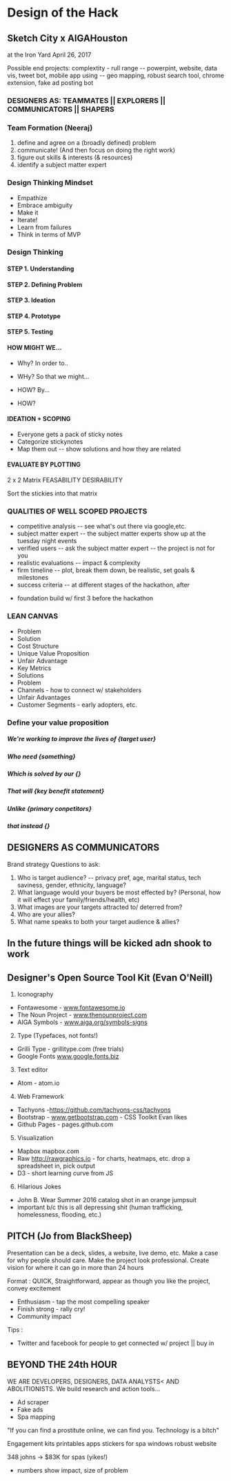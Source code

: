 # Design of the Hack
## Sketch City x AIGAHouston
at the Iron Yard
April 26, 2017

Possible end projects:
 complextity - rull range -- powerpint, website, data vis, tweet bot, mobile app
 using -- geo mapping, robust search tool, chrome extension, fake ad posting bot

### DESIGNERS AS: TEAMMATES || EXPLORERS || COMMUNICATORS || SHAPERS 
### Team Formation (Neeraj)
1) define and agree on a (broadly defined) problem
2) communicate! (And then focus on doing the right work)
3) figure out skills & interests  (& resources)
4) identify a subject matter expert

### Design Thinking Mindset
- Empathize
- Embrace ambiguity
- Make it
- Iterate! 
- Learn from failures
- Think in terms of MVP

### Design Thinking
#### STEP 1. Understanding
#### STEP 2. Defining Problem
#### STEP 3. Ideation
#### STEP 4. Prototype
#### STEP 5. Testing


#### HOW MIGHT WE... 
- Why? In order to.. 
- WHy? So that we might...

- HOW? By...
- HOW? 

#### IDEATION + SCOPING 
- Everyone gets a pack of sticky notes 
- Categorize stickynotes 
- Map them out -- show solutions and how they are related 


#### EVALUATE BY PLOTTING 

2 x 2 Matrix
FEASABILITY
DESIRABILITY 

Sort the stickies into that matrix


### QUALITIES OF WELL SCOPED PROJECTS
- competitive analysis -- see what's out there via google,etc. 
- subject matter expert -- the subject matter experts show up at the tuesday night events
- verified users -- ask the subject matter expert -- the project is not for you 
- realistic evaluations -- impact & complexity
- firm timeline -- plot, break them down, be realistic, set goals & milestones 
- success criteria -- at different stages of the hackathon, after 

* foundation build w/ first 3 before the hackathon 

### LEAN CANVAS 
- Problem 
- Solution
- Cost Structure 
- Unique Value Proposition 
- Unfair Advantage
- Key Metrics
- Solutions 
- Problem 
- Channels - how to connect w/ stakeholders
- Unfair Advantages
- Customer Segments  - early adopters, etc.

### Define your value proposition
##### We're working to improve the lives of {target user}
##### Who need {something}
##### Which is solved by our {}
##### That will {key benefit statement}
##### Unlike {primary conpetitors}
##### that instead {}



## DESIGNERS AS COMMUNICATORS 

Brand strategy 
Questions to ask: 
 1) Who is target audience?
 	-- privacy pref, age, marital status, tech saviness, gender, ethnicity, language?
 2) What language would your buyers be most effected by? (Personal, how it will effect your family/friends/health, etc)
 3) What images are your targets attracted to/ deterred from? 
 4) Who are your allies? 
 5) What name speaks to both your target audience & allies? 

## In the future things will be kicked adn shook to work 

## Designer's Open Source Tool Kit (Evan O'Neill)
 1) Iconography
 - Fontawesome - www.fontawesome.io
 - The Noun Project - www.thenounproject.com
 - AIGA Symbols - www.aiga.org/symbols-signs
 2) Type (Typefaces, not fonts!)
 - Grilli Type - grillitype.com (free trials)
 - Google Fonts www.google.fonts.biz
 3) Text editor
 - Atom - atom.io
 4) Web Framework 
 - Tachyons -https://github.com/tachyons-css/tachyons  
 - Bootstrap - www.getbootstrap.com - CSS Toolkit Evan likes  
 - Github Pages - pages.github.com
 5) Visualization 
 - Mapbox mapbox.com
 - Raw  http://rawgraphics.io - for charts, heatmaps, etc. drop a spreadsheet in, pick output 
 - D3 - short learning curve from JS
 6) Hilarious Jokes
 - John B. Wear Summer 2016 catalog shot in an orange jumpsuit 
 - important b/c this is all depressing shit (human trafficking, homelessness, flooding, etc.)

## PITCH (Jo from BlackSheep) 
 Presentation can be a deck, slides, a website, live demo, etc. 
 Make a case for why people should care. 
 Make the project look professional. 
 Create vision for where it can go in more than 24 hours

Format : QUICK, Straightforward, appear as though you like the project, convey excitement 
- Enthusiasm - tap the most compelling speaker 
- Finish strong - rally cry! 
- Community impact

Tips : 
- Twitter and facebook for people to get connected w/ project || buy in 


## BEYOND THE 24th HOUR
WE ARE DEVELOPERS, DESIGNERS, DATA ANALYSTS< AND ABOLITIONISTS. We build research and action tools... 
- Ad scraper
- Fake ads 
- Spa mapping 

 "If you can find a prostitute online, we can find you. Technology is a bitch"

 Engagement kits
 printables
 apps
 stickers for spa windows
 robust website 
 
 348 johns -> $83K for spas (yikes!)
 - numbers show impact, size of problem 

